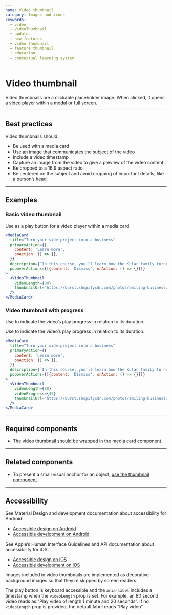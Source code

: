 ```yaml
---
name: Video thumbnail
category: Images and icons
keywords:
  - video
  - VideoThumbnail
  - updates
  - new features
  - video thumbnail
  - feature thumbnail
  - education
  - contextual learning system
---
```


# Video thumbnail

Video thumbnails are a clickable placeholder image. When clicked, it opens a video player within a modal or full screen.

---

## Best practices

Video thumbnails should:

- Be used with a media card
- Use an image that communicates the subject of the video
- Include a video timestamp
- Capture an image from the video to give a preview of the video content
- Be cropped to a 16:9 aspect ratio
- Be centered on the subject and avoid cropping of important details, like a person’s head

---

## Examples

### Basic video thumbnail

Use as a play button for a video player within a media card.

```jsx
<MediaCard
  title="Turn your side-project into a business"
  primaryAction={{
    content: 'Learn more',
    onAction: () => {},
  }}
  description={`In this course, you’ll learn how the Kular family turned their mom’s recipe book into a global business.`}
  popoverActions={[{content: 'Dismiss', onAction: () => {}}]}
>
  <VideoThumbnail
    videoLength={80}
    thumbnailUrl="https://burst.shopifycdn.com/photos/smiling-businesswoman-in-office.jpg?width=1850"
  />
</MediaCard>
```

### Video thumbnail with progress
Use to indicate the video’s play progress in relation to its duration.

Use to indicate the video’s play progress in relation to its duration.

```jsx
<MediaCard
  title="Turn your side-project into a business"
  primaryAction={{
    content: 'Learn more',
    onAction: () => {},
  }}
  description={`In this course, you’ll learn how the Kular family turned their mom’s recipe book into a global business.`}
  popoverActions={[{content: 'Dismiss', onAction: () => {}}]}
>
  <VideoThumbnail
    videoLength={80}
    videoProgress={45}
    thumbnailUrl="https://burst.shopifycdn.com/photos/smiling-businesswoman-in-office.jpg?width=1850"
  />
</MediaCard>
```

---

## Required components

- The video thumbnail should be wrapped in the [media card](https://polaris.shopify.com/components/structure/media-card) component.

---

## Related components

- To present a small visual anchor for an object, [use the thumbnail component](https://polaris.shopify.com/components/images-and-icons/thumbnail)

---

## Accessibility

<!-- content-for: android -->

See Material Design and development documentation about accessibility for Android:

- [Accessible design on Android](https://material.io/design/usability/accessibility.html)
- [Accessible development on Android](https://developer.android.com/guide/topics/ui/accessibility/)

<!-- /content-for -->

<!-- content-for: ios -->

See Apple’s Human Interface Guidelines and API documentation about accessibility for iOS:

- [Accessible design on iOS](https://developer.apple.com/design/human-interface-guidelines/ios/app-architecture/accessibility/)
- [Accessible development on iOS](https://developer.apple.com/accessibility/ios/)

<!-- /content-for -->

<!-- content-for: web -->

Images included in video thumbnails are implemented as decorative background images so that they’re skipped by screen readers.

The play button is keyboard accessible and the `aria-label` includes a timestamp when the `videoLength` prop is set. For example, an 80 second video reads as “Play video of length 1 minute and 20 seconds”. If no `videoLength` prop is provided, the default label reads “Play video”.

<!-- /content-for -->
